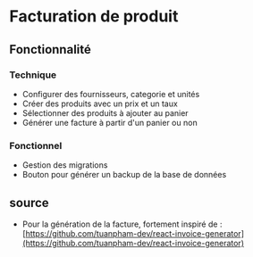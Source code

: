 # Facturation de produit

## Fonctionnalité

### Technique

- Configurer des fournisseurs, categorie et unités
- Créer des produits avec un prix et un taux
- Sélectionner des produits à ajouter au panier
- Générer une facture à partir d'un panier ou non

### Fonctionnel

- Gestion des migrations
- Bouton pour générer un backup de la base de données


## source
- Pour la génération de la facture, fortement inspiré de : [https://github.com/tuanpham-dev/react-invoice-generator](https://github.com/tuanpham-dev/react-invoice-generator)